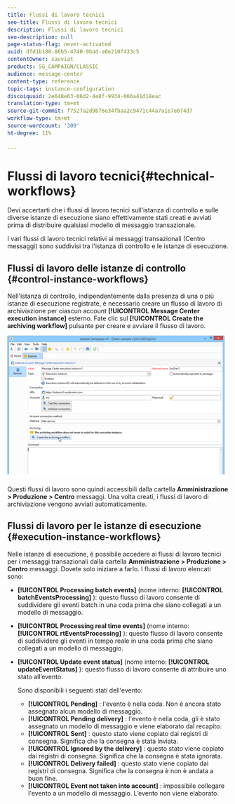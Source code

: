 ```yaml
---
title: Flussi di lavoro tecnici
seo-title: Flussi di lavoro tecnici
description: Flussi di lavoro tecnici
seo-description: null
page-status-flag: never-activated
uuid: dfd1b180-86b5-4740-9bad-a0e210f433c5
contentOwner: sauviat
products: SG_CAMPAIGN/CLASSIC
audience: message-center
content-type: reference
topic-tags: instance-configuration
discoiquuid: 2e648e63-06d2-4e8f-9934-066a41d18eac
translation-type: tm+mt
source-git-commit: f7527a2d9b76e34fbaa2c9471c44a7a1e7e074d7
workflow-type: tm+mt
source-wordcount: '309'
ht-degree: 11%

---
```



# Flussi di lavoro tecnici{#technical-workflows}

Devi accertarti che i flussi di lavoro tecnici sull&#39;istanza di controllo e sulle diverse istanze di esecuzione siano effettivamente stati creati e avviati prima di distribuire qualsiasi modello di messaggio transazionale.

I vari flussi di lavoro tecnici relativi ai messaggi transazionali (Centro messaggi) sono suddivisi tra l&#39;istanza di controllo e le istanze di esecuzione.

## Flussi di lavoro delle istanze di controllo {#control-instance-workflows}

Nell&#39;istanza di controllo, indipendentemente dalla presenza di una o più istanze di esecuzione registrate, è necessario creare un flusso di lavoro di archiviazione per ciascun account **[!UICONTROL Message Center execution instance]** esterno. Fate clic sul **[!UICONTROL Create the archiving workflow]** pulsante per creare e avviare il flusso di lavoro.

![](assets/messagecenter_archiving_002.png)

Questi flussi di lavoro sono quindi accessibili dalla cartella **Amministrazione > Produzione > Centro** messaggi. Una volta creati, i flussi di lavoro di archiviazione vengono avviati automaticamente.

<!--**Minimal architecture**

Once the control and execution modules are installed on the same instance, you must create the archiving workflow using the deployment wizard. Click the **[!UICONTROL Create the archiving workflow]** button to create and start the workflow.

![](assets/messagecenter_archiving_001.png)-->

## Flussi di lavoro per le istanze di esecuzione {#execution-instance-workflows}

Nelle istanze di esecuzione, è possibile accedere ai flussi di lavoro tecnici per i messaggi transazionali dalla cartella **Amministrazione > Produzione > Centro** messaggi. Dovete solo iniziare a farlo. I flussi di lavoro elencati sono:

* **[!UICONTROL Processing batch events]** (nome interno: **[!UICONTROL batchEventsProcessing]** ): questo flusso di lavoro consente di suddividere gli eventi batch in una coda prima che siano collegati a un modello di messaggio.
* **[!UICONTROL Processing real time events]** (nome interno: **[!UICONTROL rtEventsProcessing]** ): questo flusso di lavoro consente di suddividere gli eventi in tempo reale in una coda prima che siano collegati a un modello di messaggio.
* **[!UICONTROL Update event status]** (nome interno: **[!UICONTROL updateEventStatus]** ): questo flusso di lavoro consente di attribuire uno stato all’evento.

   Sono disponibili i seguenti stati dell&#39;evento:

   * **[!UICONTROL Pending]** : l&#39;evento è nella coda. Non è ancora stato assegnato alcun modello di messaggio.
   * **[!UICONTROL Pending delivery]** : l&#39;evento è nella coda, gli è stato assegnato un modello di messaggio e viene elaborato dal recapito.
   * **[!UICONTROL Sent]** : questo stato viene copiato dai registri di consegna. Significa che la consegna è stata inviata.
   * **[!UICONTROL Ignored by the delivery]** : questo stato viene copiato dai registri di consegna. Significa che la consegna è stata ignorata.
   * **[!UICONTROL Delivery failed]** : questo stato viene copiato dai registri di consegna. Significa che la consegna è non è andata a buon fine.
   * **[!UICONTROL Event not taken into account]** : impossibile collegare l&#39;evento a un modello di messaggio. L’evento non viene elaborato.

